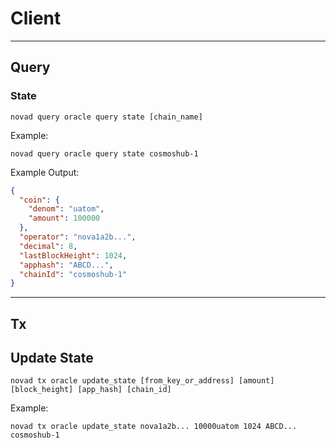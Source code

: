 # Client

---

## Query
### State
```shell
novad query oracle query state [chain_name]
```

Example:
```shell
novad query oracle query state cosmoshub-1
```

Example Output:
```json
{
  "coin": {
    "denom": "uatom",
    "amount": 100000
  },
  "operator": "nova1a2b...",
  "decimal": 8,
  "lastBlockHeight": 1024,
  "apphash": "ABCD...",
  "chainId": "cosmoshub-1"
}
```

---
## Tx
## Update State
```shell
novad tx oracle update_state [from_key_or_address] [amount] [block_height] [app_hash] [chain_id]
```

Example:
```shell
novad tx oracle update_state nova1a2b... 10000uatom 1024 ABCD... cosmoshub-1
```